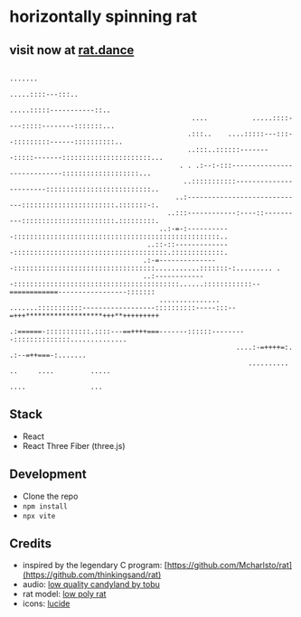 # horizontally spinning rat

## visit now at [rat.dance](https://rat.dance)

```
                                                                              .......
                                                                         .....::::---:::..
                                                                   .....:::::-----------::..
                                             ....           .....::::----:::::--------:::::::...
                                            .:::..    ....:::::---:::--:::::::::------::::::::::..
                                            ..:::..::::::--------:::::-------::::::::::::::::::::::...
                                          . . .:--:-:::----------------------------:::::::::::::::::::...
                                           ..:::::::::::-----------------------::::::::::::::::::::::::::..
                                         ..:-----------------------------:::::::::::::::::::::::.:::::::-:.
                                       ..:::------------:----::----------:::::::::::::::::::::::.:::::::::.
                                     ..:-=-:-----------:::::::::::::::::::::::::::::::::::::::::::::::::::..
                                  ..::-::--------------::::::::::::::::::::::::::::::::::::::.:::::::::::::.
                                 .:-=---------------:::::::::::::::::::::::::::::::::::...........:::::::-:......... .
                                 ..:-------------:::::::::::::::::::::::::::::::::::::::::......::::::::::::--============-----------------:::::::
                                     ............... .......:::::::::::------------------::::::::::-----:::--=+++*******************+++**+++++++++
                                                           .:======-:::::::::::.::::---==++++===-------::::::---------::::::::::::::..............
                                                        ....:-=++++=:.               .:--=++===-:.......
                                                           ..........       ..     ....         .....
                                                                          ....                ...
```

## Stack
- React
- React Three Fiber (three.js)


## Development
- Clone the repo
- `npm install`
- `npx vite`

## Credits
- inspired by the legendary C program: [https://github.com/Mcharlsto/rat](https://github.com/thinkingsand/rat)
- audio: [low quality candyland by tobu](https://youtu.be/2kp8B3x28pM)
- rat model: [low poly rat](https://free3d.com/3d-model/low-poly-rat-3205.html)
- icons: [lucide](https://lucide.dev)
